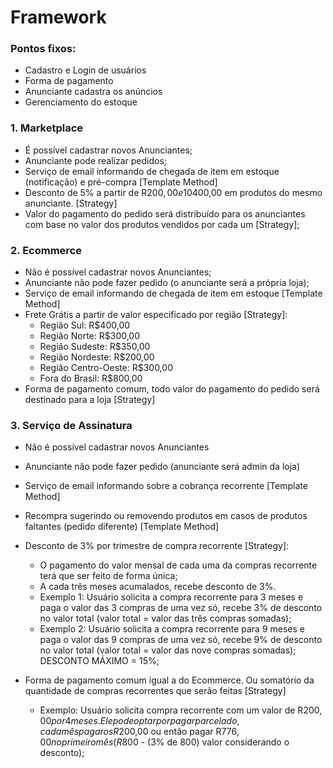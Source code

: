# Framework

### Pontos fixos: 	
* Cadastro e Login de usuários 
* Forma de pagamento
* Anunciante cadastra os anúncios
* Gerenciamento do estoque

### 1. Marketplace
* É possível cadastrar novos Anunciantes;
* Anunciante pode realizar pedidos;
* Serviço de email informando de chegada de item em estoque (notificação) e pré-compra [Template Method]
* Desconto de 5% a partir de R$200,00 e 10% a partir de R$400,00 em produtos do mesmo anunciante. [Strategy]
* Valor do pagamento do pedido será distribuído para os anunciantes com base no valor dos produtos vendidos por cada um [Strategy];

### 2. Ecommerce
* Não é possível cadastrar novos Anunciantes;
* Anunciante não pode fazer pedido (o anunciante será a própria loja);
* Serviço de email informando de chegada de item em estoque [Template Method]
* Frete Grátis a partir de valor especificado por região [Strategy]:
	+ Região Sul: R$400,00
	+ Região Norte: R$300,00
	+ Região Sudeste: R$350,00
	+ Região Nordeste: R$200,00
	+ Região Centro-Oeste: R$300,00
    + Fora do Brasil: R$800,00
* Forma de pagamento comum, todo valor do pagamento do pedido será destinado para a loja [Strategy]

### 3. Serviço de Assinatura
* Não é possível cadastrar novos Anunciantes 
* Anunciante não pode fazer pedido (anunciante será admin da loja)
* Serviço de email informando sobre a cobrança recorrente [Template Method]
* Recompra sugerindo ou removendo produtos em casos de produtos faltantes (pedido diferente) [Template Method]
* Desconto de 3% por trimestre de compra recorrente [Strategy]:
	+ O pagamento do valor mensal de cada uma da compras recorrente terá que ser feito de forma única;
	+ A cada três meses acumalados, recebe desconto de 3%.
	+ Exemplo 1: Usuário solicita a compra recorrente para 3 meses e paga o valor das 3 compras de uma vez só, recebe 3% de desconto no valor total (valor total = valor das três compras somadas);
	+ Exemplo 2: Usuário solicita a compra recorrente para 9 meses e paga o valor das 9 compras de uma vez só, recebe 9% de desconto no valor total (valor total = valor das nove compras somadas);
	DESCONTO MÁXIMO = 15%;		

* Forma de pagamento comum igual a do Ecommerce. Ou somatório da quantidade de compras recorrentes que serão feitas [Strategy]
	+ Exemplo: Usuário solicita compra recorrente com um valor de R$200,00 por 4 meses. Ele pode optar por pagar parcelado, cada mês pagar os R$200,00 ou então pagar R$776,00 no primeiro mês (R$800 - (3% de 800) valor considerando o desconto);

